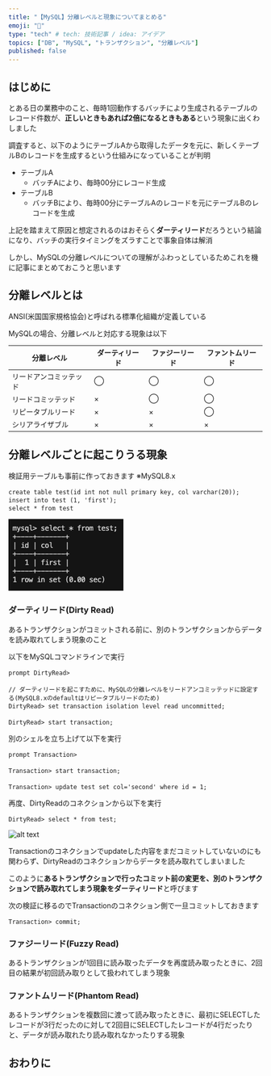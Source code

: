 ```yaml
---
title: "【MySQL】分離レベルと現象についてまとめる"
emoji: "🐬"
type: "tech" # tech: 技術記事 / idea: アイデア
topics: ["DB", "MySQL", "トランザクション", "分離レベル"]
published: false
---
```


## はじめに

とある日の業務中のこと、毎時1回動作するバッチにより生成されるテーブルのレコード件数が、**正しいときもあれば2倍になるときもある**という現象に出くわしました

調査すると、以下のようにテーブルAから取得したデータを元に、新しくテーブルBのレコードを生成するという仕組みになっていることが判明

* テーブルA
    * バッチAにより、毎時00分にレコード生成
* テーブルB
    * バッチBにより、毎時00分にテーブルAのレコードを元にテーブルBのレコードを生成

上記を踏まえて原因と想定されるのはおそらく**ダーティリード**だろうという結論になり、バッチの実行タイミングをズラすことで事象自体は解消

しかし、MySQLの分離レベルについての理解がふわっとしているためこれを機に記事にまとめておこうと思います

## 分離レベルとは

ANSI(米国国家規格協会)と呼ばれる標準化組織が定義している

MySQLの場合、分離レベルと対応する現象は以下

| 分離レベル | ダーティリード | ファジーリード | ファントムリード |
| ---- | ---- | ---- | ---- |
| リードアンコミッテッド | ◯ | ◯ | ◯ |
| リードコミッテッド | × | ◯ | ◯ |
| リピータブルリード | × | × | ◯ |
| シリアライザブル | × | × | × |

## 分離レベルごとに起こりうる現象

検証用テーブルも事前に作っておきます
※MySQL8.x

```
create table test(id int not null primary key, col varchar(20));
insert into test (1, 'first');
select * from test
```

![alt text](</images/07fcdbc0cce8b5/select_test.png>)

### ダーティリード(Dirty Read)

あるトランザクションがコミットされる前に、別のトランザクションからデータを読み取れてしまう現象のこと

以下をMySQLコマンドラインで実行

```
prompt DirtyRead>

// ダーティリードを起こすために、MySQLの分離レベルをリードアンコミッテッドに設定する(MySQL8.xのdefaultはリピータブルリードのため)
DirtyRead> set transaction isolation level read uncommitted;

DirtyRead> start transaction;
```

別のシェルを立ち上げて以下を実行

```
prompt Transaction>

Transaction> start transaction;

Transaction> update test set col='second' where id = 1;
```

再度、DirtyReadのコネクションから以下を実行

```
DirtyRead> select * from test;
```

![alt text](</images/07fcdbc0cce8b5/dirty_lead.png>)

Transactionのコネクションでupdateした内容をまだコミットしていないのにも関わらず、DirtyReadのコネクションからデータを読み取れてしまいました

このように**あるトランザクションで行ったコミット前の変更を、別のトランザクションで読み取れてしまう現象をダーティリード**と呼びます

次の検証に移るのでTransactionのコネクション側で一旦コミットしておきます

```
Transaction> commit;
```

### ファジーリード(Fuzzy Read)

あるトランザクションが1回目に読み取ったデータを再度読み取ったときに、2回目の結果が初回読み取りとして扱われてしまう現象



### ファントムリード(Phantom Read)

あるトランザクションを複数回に渡って読み取ったときに、最初にSELECTしたレコードが3行だったのに対して2回目にSELECTしたレコードが4行だったりと、データが読み取れたり読み取れなかったりする現象

## おわりに
